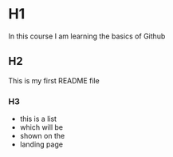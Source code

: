 # H1
In this course I am learning the basics of Github

## H2
This is my first README file

### H3
- this is a list
- which will be
- shown on the
- landing page
